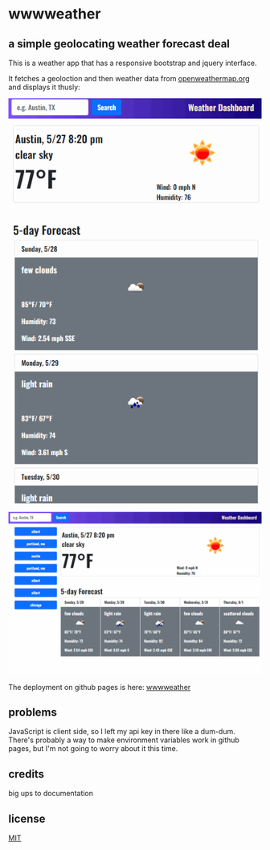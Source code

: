 # wwwweather
## a simple geolocating weather forecast deal

This is a weather app that has a responsive bootstrap and jquery interface.

It fetches a geoloction and then weather data from [openweathermap.org](https://hopenweathermap.org) and displays it thusly:



![behold its long majesty](./assets/img/screenshot.png)

![behold its wide majesty](./assets/img/screenshot2.png)


The deployment on github pages is here: [wwwweather](https://stanjosh.github.io/wwwweather/)




## problems

JavaScript is client side, so I left my api key in there like a dum-dum. There's probably a way to make environment variables work in github pages, but I'm not going to worry about it this time.

## credits
big ups to documentation

## license
[MIT](https://choosealicense.com/licenses/mit/)